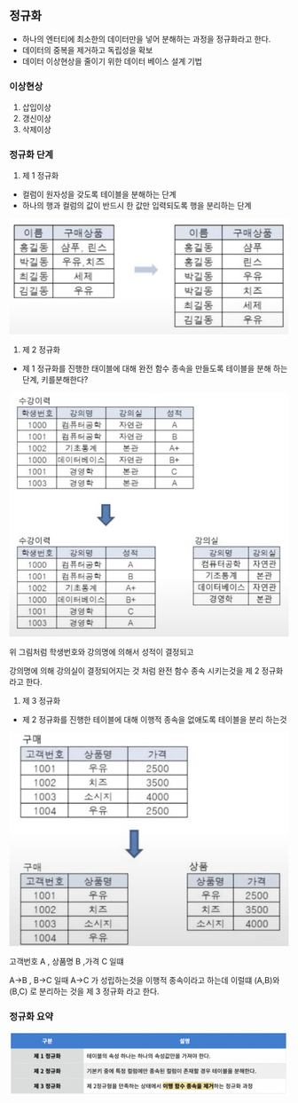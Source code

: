 ## 정규화

- 하나의 엔터티에 최소한의 데이터만을 넣어 분해하는 과정을 정규화라고 한다.
- 데이터의 중복을 제거하고 독립성을 확보
- 데이터 이상현상을 줄이기 위한 데이터 베이스 설계 기법

### 이상현상

1. 삽입이상
2. 갱신이상
3. 삭제이상

### 정규화 단계

1. 제 1 정규화
- 컬럼이 원자성을 갖도록 테이블을 분해하는 단계
- 하나의 행과 컬럼의 값이 반드시 한 값만  입력되도록 행을 분리하는 단계  

![sqld 1정규화.png](SQLDimg%2Fsqld%201%EC%A0%95%EA%B7%9C%ED%99%94.png)  

1. 제 2 정규화
- 제 1 정규화를 진행한 태이블에 대해 완전 함수 종속을 만들도록 테이블을 분해 하는 단계, 키를분해한다?  

![sqld 2정규화.png](SQLDimg%2Fsqld%202%EC%A0%95%EA%B7%9C%ED%99%94.png)  

위 그림처럼 학생번호와 강의명에 의해서 성적이 결정되고

강의명에 의해 강의실이 결정되어지는 것 처럼 완전 함수 종속 시키는것을 제 2 정규화 라고 한다.

1. 제 3 정규화
- 제 2 정규화를 진행한 테이블에 대해 이행적 종속을 없애도록 테이블을 분리 하는것  

![sqld 3정규화.png](SQLDimg%2Fsqld%203%EC%A0%95%EA%B7%9C%ED%99%94.png)  

고객번호 A , 상품명 B ,가격 C 일떄

A→B , B→C 일때 A→C 가 성립하는것을 이행적 종속이라고 하는데 이럴떄 (A,B)와 (B,C) 로 분리하는 것을 제 3 정규화 라고 한다.

### 정규화 요약  
![정규화 정리.png](SQLDimg%2F%EC%A0%95%EA%B7%9C%ED%99%94%20%EC%A0%95%EB%A6%AC.png)